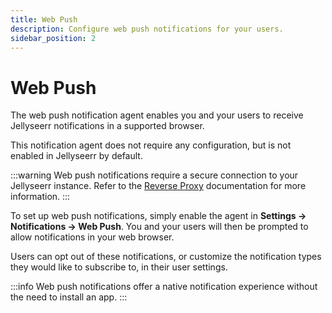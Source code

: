```yaml
---
title: Web Push
description: Configure web push notifications for your users.
sidebar_position: 2
---
```


# Web Push

The web push notification agent enables you and your users to receive Jellyseerr notifications in a supported browser.

This notification agent does not require any configuration, but is not enabled in Jellyseerr by default.

:::warning
Web push notifications require a secure connection to your Jellyseerr instance. Refer to the [Reverse Proxy](/extending-seerr/reverse-proxy) documentation for more information.
:::

To set up web push notifications, simply enable the agent in **Settings → Notifications → Web Push**. You and your users will then be prompted to allow notifications in your web browser.

Users can opt out of these notifications, or customize the notification types they would like to subscribe to, in their user settings.

:::info
Web push notifications offer a native notification experience without the need to install an app.
:::
